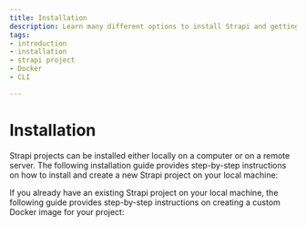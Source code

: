 ```yaml
---
title: Installation
description: Learn many different options to install Strapi and getting started on using it.
tags:
- introduction
- installation
- strapi project
- Docker
- CLI

---
```


# Installation

Strapi projects can be installed either locally on a computer or on a remote server. The following installation guide provides step-by-step instructions on how to install and create a new Strapi project on your local machine:

<CustomDocCard title="CLI" description="Create a project on your local machine using the CLI." link="/dev-docs/installation/cli" />

If you already have an existing Strapi project on your local machine, the following guide provides step-by-step instructions on creating a custom Docker image for your project:

<CustomDocCard title="Docker" description="Create a custom Docker container from a local project." link="/dev-docs/installation/docker" />
